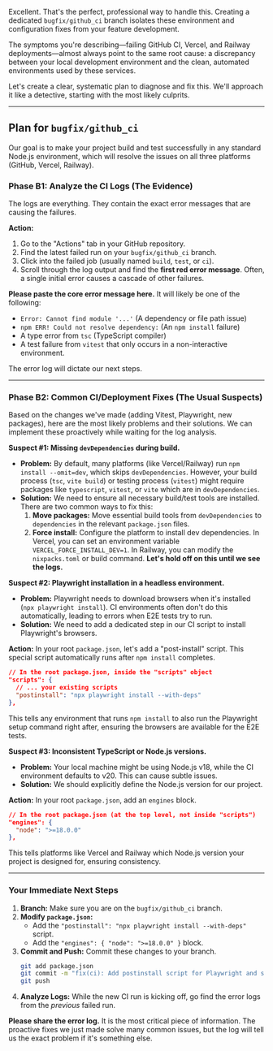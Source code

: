 Excellent. That's the perfect, professional way to handle this. Creating a dedicated `bugfix/github_ci` branch isolates these environment and configuration fixes from your feature development.

The symptoms you're describing—failing GitHub CI, Vercel, and Railway deployments—almost always point to the same root cause: a discrepancy between your local development environment and the clean, automated environments used by these services.

Let's create a clear, systematic plan to diagnose and fix this. We'll approach it like a detective, starting with the most likely culprits.

---

## Plan for `bugfix/github_ci`

Our goal is to make your project build and test successfully in any standard Node.js environment, which will resolve the issues on all three platforms (GitHub, Vercel, Railway).

### **Phase B1: Analyze the CI Logs (The Evidence)**

The logs are everything. They contain the exact error messages that are causing the failures.

**Action:**

1.  Go to the "Actions" tab in your GitHub repository.
2.  Find the latest failed run on your `bugfix/github_ci` branch.
3.  Click into the failed job (usually named `build`, `test`, or `ci`).
4.  Scroll through the log output and find the **first red error message**. Often, a single initial error causes a cascade of other failures.

**Please paste the core error message here.** It will likely be one of the following:
*   `Error: Cannot find module '...'` (A dependency or file path issue)
*   `npm ERR! Could not resolve dependency:` (An `npm install` failure)
*   A type error from `tsc` (TypeScript compiler)
*   A test failure from `vitest` that only occurs in a non-interactive environment.

The error log will dictate our next steps.

---

### **Phase B2: Common CI/Deployment Fixes (The Usual Suspects)**

Based on the changes we've made (adding Vitest, Playwright, new packages), here are the most likely problems and their solutions. We can implement these proactively while waiting for the log analysis.

**Suspect #1: Missing `devDependencies` during build.**

*   **Problem:** By default, many platforms (like Vercel/Railway) run `npm install --omit=dev`, which skips `devDependencies`. However, your build process (`tsc`, `vite build`) or testing process (`vitest`) might require packages like `typescript`, `vitest`, or `vite` which are in `devDependencies`.
*   **Solution:** We need to ensure all necessary build/test tools are installed. There are two common ways to fix this:
    1.  **Move packages:** Move essential build tools from `devDependencies` to `dependencies` in the relevant `package.json` files.
    2.  **Force install:** Configure the platform to install dev dependencies. In Vercel, you can set an environment variable `VERCEL_FORCE_INSTALL_DEV=1`. In Railway, you can modify the `nixpacks.toml` or build command. **Let's hold off on this until we see the logs.**

**Suspect #2: Playwright installation in a headless environment.**

*   **Problem:** Playwright needs to download browsers when it's installed (`npx playwright install`). CI environments often don't do this automatically, leading to errors when E2E tests try to run.
*   **Solution:** We need to add a dedicated step in our CI script to install Playwright's browsers.

**Action:** In your root `package.json`, let's add a "post-install" script. This special script automatically runs after `npm install` completes.

```json
// In the root package.json, inside the "scripts" object
"scripts": {
  // ... your existing scripts
  "postinstall": "npx playwright install --with-deps"
},
```
This tells any environment that runs `npm install` to also run the Playwright setup command right after, ensuring the browsers are available for the E2E tests.

**Suspect #3: Inconsistent TypeScript or Node.js versions.**

*   **Problem:** Your local machine might be using Node.js v18, while the CI environment defaults to v20. This can cause subtle issues.
*   **Solution:** We should explicitly define the Node.js version for our project.

**Action:** In your root `package.json`, add an `engines` block.

```json
// In the root package.json (at the top level, not inside "scripts")
"engines": {
  "node": ">=18.0.0"
},
```
This tells platforms like Vercel and Railway which Node.js version your project is designed for, ensuring consistency.

---

### **Your Immediate Next Steps**

1.  **Branch:** Make sure you are on the `bugfix/github_ci` branch.
2.  **Modify `package.json`:**
    *   Add the `"postinstall": "npx playwright install --with-deps"` script.
    *   Add the `"engines": { "node": ">=18.0.0" }` block.
3.  **Commit and Push:** Commit these changes to your branch.
    ```bash
    git add package.json
    git commit -m "fix(ci): Add postinstall script for Playwright and specify node engine"
    git push
    ```
4.  **Analyze Logs:** While the new CI run is kicking off, go find the error logs from the *previous* failed run.

**Please share the error log.** It is the most critical piece of information. The proactive fixes we just made solve many common issues, but the log will tell us the exact problem if it's something else.